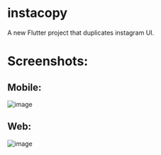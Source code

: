 # instacopy

A new Flutter project that duplicates instagram UI.

# Screenshots:
## Mobile:

![image](https://user-images.githubusercontent.com/68404906/113316744-50e59780-932c-11eb-9efb-3eaedf4376de.png)

## Web:

![image](https://user-images.githubusercontent.com/68404906/113317062-9d30d780-932c-11eb-9cc7-bb524f12cdf9.png)

